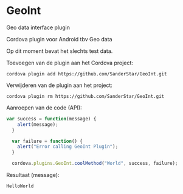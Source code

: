 # GeoInt
Geo data interface plugin

Cordova plugin voor Android tbv Geo data

Op dit moment bevat het slechts test data.

Toevoegen van de plugin aan het Cordova project:
```
cordova plugin add https://github.com/SanderStar/GeoInt.git
```

Verwijderen van de plugin aan het project:
```
cordova plugin rm https://github.com/SanderStar/GeoInt.git
```

Aanroepen van de code (API):
```javascript
var success = function(message) {
    alert(message);
  }

  var failure = function() {
    alert("Error calling GeoInt Plugin");
  }

  cordova.plugins.GeoInt.coolMethod("World", success, failure);
```

Resultaat (message):
```
HelloWorld
```
